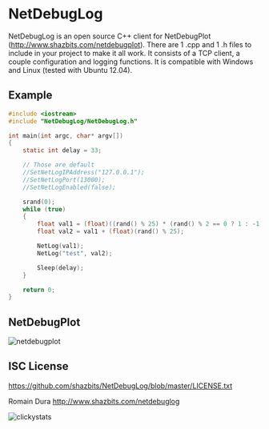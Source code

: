 NetDebugLog
===========

NetDebugLog is an open source C++ client for NetDebugPlot (http://www.shazbits.com/netdebugplot). There are 1 .cpp and 1 .h files to include in your project to make it all work. It consists of a TCP client, a couple configuration and logging functions. It is compatible with Windows and Linux (tested with Ubuntu 12.04).


## Example

```c
#include <iostream>
#include "NetDebugLog/NetDebugLog.h"

int main(int argc, char* argv[])
{
	static int delay = 33;

	// Those are default
	//SetNetLogIPAddress("127.0.0.1");
	//SetNetLogPort(13000);
	//SetNetLogEnabled(false);

	srand(0);
	while (true)
	{
		float val1 = (float)((rand() % 25) * (rand() % 2 == 0 ? 1 : -1));
		float val2 = val1 + (float)(rand() % 25);

		NetLog(val1);
		NetLog("test", val2);

		Sleep(delay);
	}

	return 0;
}
```

## NetDebugPlot

![netdebugplot](http://www.shazbits.com/images/netdebugplot-unzoom.png)


## ISC License

https://github.com/shazbits/NetDebugLog/blob/master/LICENSE.txt

Romain Dura
http://www.shazbits.com/netdebuglog

![clickystats](http://in.getclicky.com/66632103ns.gif)
